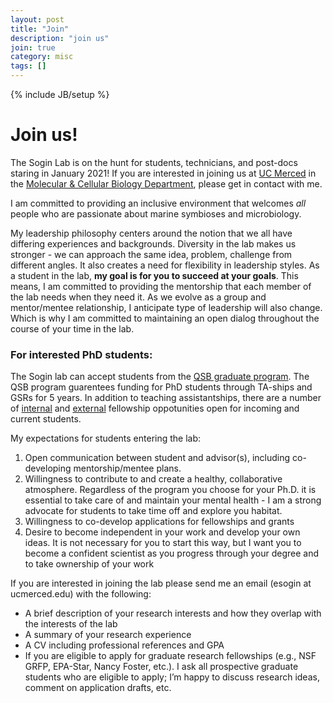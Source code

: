 ```yaml
---
layout: post
title: "Join"
description: "join us"
join: true
category: misc
tags: []
---
```

{% include JB/setup %}
<div class="bigspacer"></div>
<div class="bigspacer"></div>
<div class="bigspacer"></div>

<a name="join"></a>


# Join us!

The Sogin Lab is on the hunt for students, technicians, and post-docs staring in January 2021! If you are interested in joining us at [UC Merced](https://www.ucmerced.edu) in the [Molecular & Cellular Biology Department](https://naturalsciences.ucmerced.edu/content/molecular-cell-biology), please get in contact with me. 

I am committed to providing an inclusive environment that welcomes *all* people who are passionate about marine symbioses and microbiology. 

My leadership philosophy centers around the notion that we all have differing experiences and backgrounds. Diversity in the lab makes us stronger - we can approach the same idea, problem, challenge from different angles. It also creates a need for flexibility in leadership styles. As a student in the lab, **my goal is for you to succeed at your goals**. This means, I am committed to providing the mentorship that each member of the lab needs when they need it. As we evolve as a group and mentor/mentee relationship, I anticipate type of leadership will also change. Which is why I am committed to maintaining an open dialog throughout the course of your time in the lab.  
 

### For interested PhD students: 

The Sogin lab can accept students from the [QSB graduate program](https://qsb.ucmerced.edu). The QSB program guarentees funding for PhD students through TA-ships and GSRs for 5 years. In addition to teaching assistantships, there are a number of [internal](https://graduatedivision.ucmerced.edu/funding/internal) and [external](https://graduatedivision.ucmerced.edu/funding/external) fellowship oppotunities open for incoming and current students.  

My expectations for students entering the lab: 

1. Open communication between student and advisor(s), including co-developing mentorship/mentee plans. 
2. Willingness to contribute to and create a healthy, collaborative atmosphere. Regardless of the program you choose for your Ph.D. it is essential to take care of and maintain your mental health - I am a strong advocate for students to take time off and explore you habitat. 
3. Willingness to co-develop applications for fellowships and grants
4. Desire to become independent in your work and develop your own ideas. It is not necessary for you to start this way, but I want you to become a confident scientist as you progress through your degree and to take ownership of your work

If you are interested in joining the lab please send me an email (esogin at ucmerced.edu) with the following: 

* A brief description of your research interests and how they overlap with the interests of the lab
* A summary of your research experience 
* A CV including professional references and GPA
* If you are eligible to apply for graduate research fellowships (e.g., NSF GRFP, EPA-Star, Nancy Foster, etc.). I ask all prospective graduate students who are eligible to apply; I’m happy to discuss research ideas, comment on application drafts, etc.  
<div class="bigspacer"></div>
<div class="bigspacer"></div>
<div class="bigspacer"></div>





